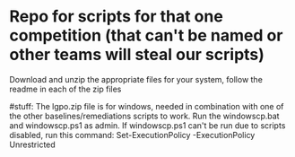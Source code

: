 # Repo for scripts for that one competition (that can't be named or other teams will steal our scripts)
Download and unzip the appropriate files for your system, follow the readme in each of the zip files 

#stuff:
The lgpo.zip file is for windows, needed in combination with one of the other baselines/remediations scripts to work. 
Run the windowscp.bat and windowscp.ps1 as admin. If windowscp.ps1 can't be run due to scripts disabled, run this command: Set-ExecutionPolicy -ExecutionPolicy Unrestricted


